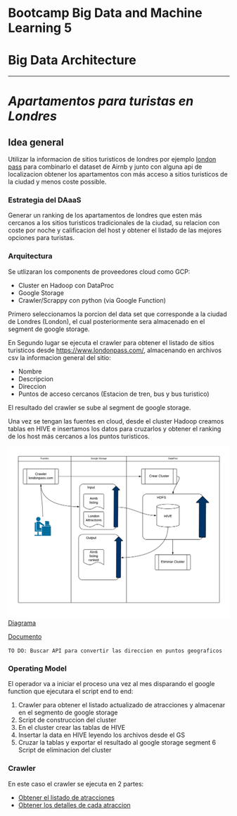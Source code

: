 # Bootcamp Big Data and Machine Learning 5
# Big Data Architecture

---
# *Apartamentos para turistas en Londres*


## Idea general
Utilizar la informacion de sitios turisticos de londres por ejemplo [london pass](https://www.londonpass.com/london-attractions/) para combinarlo el dataset de Airnb y junto con alguna api de localizacion obtener los apartamentos con más acceso a sitios turisticos de la ciudad y menos coste possible.


### Estrategia del DAaaS
Generar un ranking de los apartamentos de londres que esten más cercanos a los sitios turisticos tradicionales de la ciudad, su relacion con coste por noche y calificacion del host y obtener el listado de las mejores opciones para turistas. 


### Arquitectura

Se utlizaran los components de proveedores cloud como GCP:

- Cluster en Hadoop con DataProc
- Google Storage
- Crawler/Scrappy con python (via Google Function)

Primero seleccionamos la porcion del data set que corresponde a la ciudad de Londres (London), el cual posteriormente sera almacenado en el segment de google storage.

En Segundo lugar se ejecuta el crawler para obtener el listado de sitios turisticos desde https://www.londonpass.com/, almacenando en archivos csv la informacion general del sitio:

- Nombre
- Descripcion
- Direccion
- Puntos de acceso cercanos (Estacion de tren, bus y bus turistico)

El resultado del crawler se sube al segment de google storage.

Una vez se tengan las fuentes en cloud, desde el cluster Hadoop creamos tablas en HIVE e insertamos los datos para cruzarlos y obtener el ranking de los host más cercanos a los puntos turisticos.

![Diagrama](ArquitecturaPracticaBDA.png)
[Diagrama](https://drive.google.com/file/d/1k-SSM-BjNh5QbT1zv2JrVUreTtK-qrxp/view)

[Documento](https://www.lucidchart.com/documents/view/f9281224-1b6b-43c9-b211-db5991582bde/qF6ap.oB9wq-)

`TO DO: Buscar API para convertir las direccion en puntos geograficos`

### Operating Model
El operador va a iniciar el proceso una vez al mes disparando el google function que ejecutara el script end to end:

1. Crawler para obtener el listado actualizado de atracciones y almacenar en el segmento de google storage
2. Script de construccion del cluster
3. En el cluster crear las tablas de HIVE
4. Insertar la data en HIVE leyendo los archivos desde el GS
5. Cruzar la tablas y exportar el resultado al google storage segment
6 Script de eliminacion del cluster

### Crawler
En este caso el crawler se ejecuta en 2 partes:

- [Obtener el listado de atracciones](https://colab.research.google.com/drive/1aI04sSJjQW2HVStpOI22u15XqviS92JL)
- [Obtener los detalles de cada atraccion](https://colab.research.google.com/drive/1isj2iSyWtrT73N8oOpHCT5ofhaKvnzwa)

 



